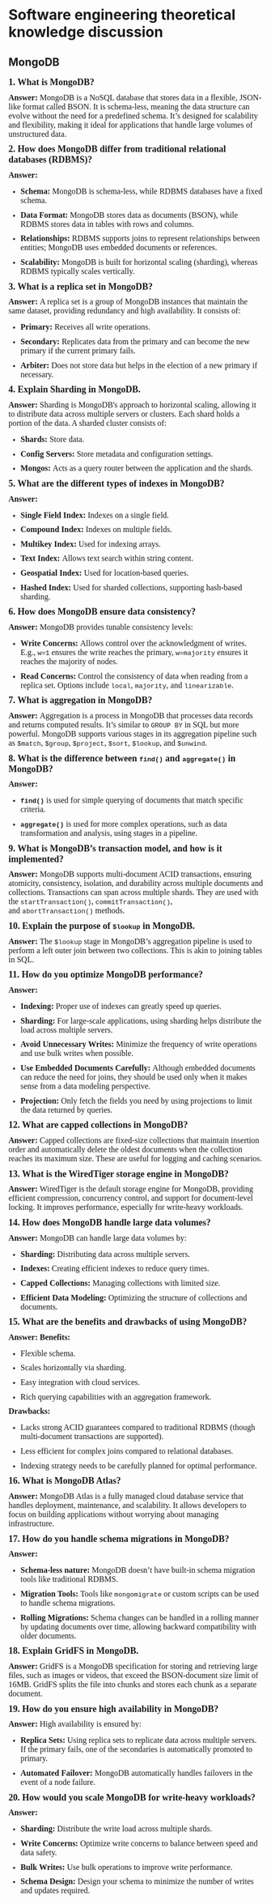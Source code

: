 # Software engineering theoretical knowledge discussion
## MongoDB

<p style='margin-top:0in;margin-right:0in;margin-bottom:8.0pt;margin-left:0in;font-size:11.0pt;font-family:"Calibri",sans-serif;line-height:normal;'><strong><span style='font-size:18px;font-family:"Times New Roman",serif;'>1. What is MongoDB?</span></strong></p>
<p style='margin-top:0in;margin-right:0in;margin-bottom:8.0pt;margin-left:0in;font-size:11.0pt;font-family:"Calibri",sans-serif;line-height:normal;'><strong><span style='font-size:16px;font-family:"Times New Roman",serif;'>Answer:</span></strong><span style='font-size:16px;font-family:"Times New Roman",serif;'>&nbsp;MongoDB is a NoSQL database that stores data in a flexible, JSON-like format called BSON. It is schema-less, meaning the data structure can evolve without the need for a predefined schema. It&rsquo;s designed for scalability and flexibility, making it ideal for applications that handle large volumes of unstructured data.</span></p>
<p style='margin-top:0in;margin-right:0in;margin-bottom:8.0pt;margin-left:0in;font-size:11.0pt;font-family:"Calibri",sans-serif;line-height:normal;'><strong><span style='font-size:18px;font-family:"Times New Roman",serif;'>2. How does MongoDB differ from traditional relational databases (RDBMS)?</span></strong></p>
<p style='margin-top:0in;margin-right:0in;margin-bottom:8.0pt;margin-left:0in;font-size:11.0pt;font-family:"Calibri",sans-serif;line-height:normal;'><strong><span style='font-size:16px;font-family:"Times New Roman",serif;'>Answer:</span></strong></p>
<ul type="disc" style="margin-bottom:0in;">
    <li style='margin-top:0in;margin-right:0in;margin-bottom:8.0pt;margin-left:0in;font-size:11.0pt;font-family:"Calibri",sans-serif;line-height:normal;'><strong><span style='font-size:16px;font-family:"Times New Roman",serif;'>Schema:</span></strong><span style='font-size:16px;font-family:"Times New Roman",serif;'>&nbsp;MongoDB is schema-less, while RDBMS databases have a fixed schema.</span></li>
    <li style='margin-top:0in;margin-right:0in;margin-bottom:8.0pt;margin-left:0in;font-size:11.0pt;font-family:"Calibri",sans-serif;line-height:normal;'><strong><span style='font-size:16px;font-family:"Times New Roman",serif;'>Data Format:</span></strong><span style='font-size:16px;font-family:"Times New Roman",serif;'>&nbsp;MongoDB stores data as documents (BSON), while RDBMS stores data in tables with rows and columns.</span></li>
    <li style='margin-top:0in;margin-right:0in;margin-bottom:8.0pt;margin-left:0in;font-size:11.0pt;font-family:"Calibri",sans-serif;line-height:normal;'><strong><span style='font-size:16px;font-family:"Times New Roman",serif;'>Relationships:</span></strong><span style='font-size:16px;font-family:"Times New Roman",serif;'>&nbsp;RDBMS supports joins to represent relationships between entities; MongoDB uses embedded documents or references.</span></li>
    <li style='margin-top:0in;margin-right:0in;margin-bottom:8.0pt;margin-left:0in;font-size:11.0pt;font-family:"Calibri",sans-serif;line-height:normal;'><strong><span style='font-size:16px;font-family:"Times New Roman",serif;'>Scalability:</span></strong><span style='font-size:16px;font-family:"Times New Roman",serif;'>&nbsp;MongoDB is built for horizontal scaling (sharding), whereas RDBMS typically scales vertically.</span></li>
</ul>
<p style='margin-top:0in;margin-right:0in;margin-bottom:8.0pt;margin-left:0in;font-size:11.0pt;font-family:"Calibri",sans-serif;line-height:normal;'><strong><span style='font-size:18px;font-family:"Times New Roman",serif;'>3. What is a replica set in MongoDB?</span></strong></p>
<p style='margin-top:0in;margin-right:0in;margin-bottom:8.0pt;margin-left:0in;font-size:11.0pt;font-family:"Calibri",sans-serif;line-height:normal;'><strong><span style='font-size:16px;font-family:"Times New Roman",serif;'>Answer:</span></strong><span style='font-size:16px;font-family:"Times New Roman",serif;'>&nbsp;A replica set is a group of MongoDB instances that maintain the same dataset, providing redundancy and high availability. It consists of:</span></p>
<ul type="disc" style="margin-bottom:0in;">
    <li style='margin-top:0in;margin-right:0in;margin-bottom:8.0pt;margin-left:0in;font-size:11.0pt;font-family:"Calibri",sans-serif;line-height:normal;'><strong><span style='font-size:16px;font-family:"Times New Roman",serif;'>Primary:</span></strong><span style='font-size:16px;font-family:"Times New Roman",serif;'>&nbsp;Receives all write operations.</span></li>
    <li style='margin-top:0in;margin-right:0in;margin-bottom:8.0pt;margin-left:0in;font-size:11.0pt;font-family:"Calibri",sans-serif;line-height:normal;'><strong><span style='font-size:16px;font-family:"Times New Roman",serif;'>Secondary:</span></strong><span style='font-size:16px;font-family:"Times New Roman",serif;'>&nbsp;Replicates data from the primary and can become the new primary if the current primary fails.</span></li>
    <li style='margin-top:0in;margin-right:0in;margin-bottom:8.0pt;margin-left:0in;font-size:11.0pt;font-family:"Calibri",sans-serif;line-height:normal;'><strong><span style='font-size:16px;font-family:"Times New Roman",serif;'>Arbiter:</span></strong><span style='font-size:16px;font-family:"Times New Roman",serif;'>&nbsp;Does not store data but helps in the election of a new primary if necessary.</span></li>
</ul>
<p style='margin-top:0in;margin-right:0in;margin-bottom:8.0pt;margin-left:0in;font-size:11.0pt;font-family:"Calibri",sans-serif;line-height:normal;'><strong><span style='font-size:18px;font-family:"Times New Roman",serif;'>4. Explain Sharding in MongoDB.</span></strong></p>
<p style='margin-top:0in;margin-right:0in;margin-bottom:8.0pt;margin-left:0in;font-size:11.0pt;font-family:"Calibri",sans-serif;line-height:normal;'><strong><span style='font-size:16px;font-family:"Times New Roman",serif;'>Answer:</span></strong><span style='font-size:16px;font-family:"Times New Roman",serif;'>&nbsp;Sharding is MongoDB&apos;s approach to horizontal scaling, allowing it to distribute data across multiple servers or clusters. Each shard holds a portion of the data. A sharded cluster consists of:</span></p>
<ul type="disc" style="margin-bottom:0in;">
    <li style='margin-top:0in;margin-right:0in;margin-bottom:8.0pt;margin-left:0in;font-size:11.0pt;font-family:"Calibri",sans-serif;line-height:normal;'><strong><span style='font-size:16px;font-family:"Times New Roman",serif;'>Shards:</span></strong><span style='font-size:16px;font-family:"Times New Roman",serif;'>&nbsp;Store data.</span></li>
    <li style='margin-top:0in;margin-right:0in;margin-bottom:8.0pt;margin-left:0in;font-size:11.0pt;font-family:"Calibri",sans-serif;line-height:normal;'><strong><span style='font-size:16px;font-family:"Times New Roman",serif;'>Config Servers:</span></strong><span style='font-size:16px;font-family:"Times New Roman",serif;'>&nbsp;Store metadata and configuration settings.</span></li>
    <li style='margin-top:0in;margin-right:0in;margin-bottom:8.0pt;margin-left:0in;font-size:11.0pt;font-family:"Calibri",sans-serif;line-height:normal;'><strong><span style='font-size:16px;font-family:"Times New Roman",serif;'>Mongos:</span></strong><span style='font-size:16px;font-family:"Times New Roman",serif;'>&nbsp;Acts as a query router between the application and the shards.</span></li>
</ul>
<p style='margin-top:0in;margin-right:0in;margin-bottom:8.0pt;margin-left:0in;font-size:11.0pt;font-family:"Calibri",sans-serif;line-height:normal;'><strong><span style='font-size:18px;font-family:"Times New Roman",serif;'>5. What are the different types of indexes in MongoDB?</span></strong></p>
<p style='margin-top:0in;margin-right:0in;margin-bottom:8.0pt;margin-left:0in;font-size:11.0pt;font-family:"Calibri",sans-serif;line-height:normal;'><strong><span style='font-size:16px;font-family:"Times New Roman",serif;'>Answer:</span></strong></p>
<ul type="disc" style="margin-bottom:0in;">
    <li style='margin-top:0in;margin-right:0in;margin-bottom:8.0pt;margin-left:0in;font-size:11.0pt;font-family:"Calibri",sans-serif;line-height:normal;'><strong><span style='font-size:16px;font-family:"Times New Roman",serif;'>Single Field Index:</span></strong><span style='font-size:16px;font-family:"Times New Roman",serif;'>&nbsp;Indexes on a single field.</span></li>
    <li style='margin-top:0in;margin-right:0in;margin-bottom:8.0pt;margin-left:0in;font-size:11.0pt;font-family:"Calibri",sans-serif;line-height:normal;'><strong><span style='font-size:16px;font-family:"Times New Roman",serif;'>Compound Index:</span></strong><span style='font-size:16px;font-family:"Times New Roman",serif;'>&nbsp;Indexes on multiple fields.</span></li>
    <li style='margin-top:0in;margin-right:0in;margin-bottom:8.0pt;margin-left:0in;font-size:11.0pt;font-family:"Calibri",sans-serif;line-height:normal;'><strong><span style='font-size:16px;font-family:"Times New Roman",serif;'>Multikey Index:</span></strong><span style='font-size:16px;font-family:"Times New Roman",serif;'>&nbsp;Used for indexing arrays.</span></li>
    <li style='margin-top:0in;margin-right:0in;margin-bottom:8.0pt;margin-left:0in;font-size:11.0pt;font-family:"Calibri",sans-serif;line-height:normal;'><strong><span style='font-size:16px;font-family:"Times New Roman",serif;'>Text Index:</span></strong><span style='font-size:16px;font-family:"Times New Roman",serif;'>&nbsp;Allows text search within string content.</span></li>
    <li style='margin-top:0in;margin-right:0in;margin-bottom:8.0pt;margin-left:0in;font-size:11.0pt;font-family:"Calibri",sans-serif;line-height:normal;'><strong><span style='font-size:16px;font-family:"Times New Roman",serif;'>Geospatial Index:</span></strong><span style='font-size:16px;font-family:"Times New Roman",serif;'>&nbsp;Used for location-based queries.</span></li>
    <li style='margin-top:0in;margin-right:0in;margin-bottom:8.0pt;margin-left:0in;font-size:11.0pt;font-family:"Calibri",sans-serif;line-height:normal;'><strong><span style='font-size:16px;font-family:"Times New Roman",serif;'>Hashed Index:</span></strong><span style='font-size:16px;font-family:"Times New Roman",serif;'>&nbsp;Used for sharded collections, supporting hash-based sharding.</span></li>
</ul>
<p style='margin-top:0in;margin-right:0in;margin-bottom:8.0pt;margin-left:0in;font-size:11.0pt;font-family:"Calibri",sans-serif;line-height:normal;'><strong><span style='font-size:18px;font-family:"Times New Roman",serif;'>6. How does MongoDB ensure data consistency?</span></strong></p>
<p style='margin-top:0in;margin-right:0in;margin-bottom:8.0pt;margin-left:0in;font-size:11.0pt;font-family:"Calibri",sans-serif;line-height:normal;'><strong><span style='font-size:16px;font-family:"Times New Roman",serif;'>Answer:</span></strong><span style='font-size:16px;font-family:"Times New Roman",serif;'>&nbsp;MongoDB provides tunable consistency levels:</span></p>
<ul type="disc" style="margin-bottom:0in;">
    <li style='margin-top:0in;margin-right:0in;margin-bottom:8.0pt;margin-left:0in;font-size:11.0pt;font-family:"Calibri",sans-serif;line-height:normal;'><strong><span style='font-size:16px;font-family:"Times New Roman",serif;'>Write Concerns:</span></strong><span style='font-size:16px;font-family:"Times New Roman",serif;'>&nbsp;Allows control over the acknowledgment of writes. E.g.,&nbsp;</span><span style='font-size:13px;font-family:"Courier New";'>w=1</span><span style='font-size:16px;font-family:     "Times New Roman",serif;'>&nbsp;ensures the write reaches the primary,&nbsp;</span><span style='font-size:13px;font-family:"Courier New";'>w=majority</span><span style='font-size:16px;font-family:"Times New Roman",serif;'>&nbsp;ensures it reaches the majority of nodes.</span></li>
    <li style='margin-top:0in;margin-right:0in;margin-bottom:8.0pt;margin-left:0in;font-size:11.0pt;font-family:"Calibri",sans-serif;line-height:normal;'><strong><span style='font-size:16px;font-family:"Times New Roman",serif;'>Read Concerns:</span></strong><span style='font-size:16px;font-family:"Times New Roman",serif;'>&nbsp;Control the consistency of data when reading from a replica set. Options include&nbsp;</span><span style='font-size:13px;font-family:"Courier New";'>local</span><span style='font-size:16px;font-family:"Times New Roman",serif;'>,&nbsp;</span><span style='font-size:13px;font-family:     "Courier New";'>majority</span><span style='font-size:16px;font-family:"Times New Roman",serif;'>, and&nbsp;</span><span style='font-size:13px;font-family:     "Courier New";'>linearizable</span><span style='font-size:16px;font-family:"Times New Roman",serif;'>.</span></li>
</ul>
<p style='margin-top:0in;margin-right:0in;margin-bottom:8.0pt;margin-left:0in;font-size:11.0pt;font-family:"Calibri",sans-serif;line-height:normal;'><strong><span style='font-size:18px;font-family:"Times New Roman",serif;'>7. What is aggregation in MongoDB?</span></strong></p>
<p style='margin-top:0in;margin-right:0in;margin-bottom:8.0pt;margin-left:0in;font-size:11.0pt;font-family:"Calibri",sans-serif;line-height:normal;'><strong><span style='font-size:16px;font-family:"Times New Roman",serif;'>Answer:</span></strong><span style='font-size:16px;font-family:"Times New Roman",serif;'>&nbsp;Aggregation is a process in MongoDB that processes data records and returns computed results. It&rsquo;s similar to&nbsp;</span><span style='font-size:13px;font-family:"Courier New";'>GROUP BY</span><span style='font-size:16px;font-family:"Times New Roman",serif;'>&nbsp;in SQL but more powerful. MongoDB supports various stages in its aggregation pipeline such as&nbsp;</span><span style='font-size:13px;font-family:"Courier New";'>$match</span><span style='font-size:16px;font-family:"Times New Roman",serif;'>,&nbsp;</span><span style='font-size:13px;font-family:"Courier New";'>$group</span><span style='font-size:16px;font-family:"Times New Roman",serif;'>,&nbsp;</span><span style='font-size:13px;font-family:"Courier New";'>$project</span><span style='font-size:16px;font-family:"Times New Roman",serif;'>,&nbsp;</span><span style='font-size:13px;font-family:"Courier New";'>$sort</span><span style='font-size:16px;font-family:"Times New Roman",serif;'>,&nbsp;</span><span style='font-size:13px;font-family:"Courier New";'>$lookup</span><span style='font-size:16px;font-family:"Times New Roman",serif;'>, and&nbsp;</span><span style='font-size:13px;font-family:"Courier New";'>$unwind</span><span style='font-size:16px;font-family:"Times New Roman",serif;'>.</span></p>
<p style='margin-top:0in;margin-right:0in;margin-bottom:8.0pt;margin-left:0in;font-size:11.0pt;font-family:"Calibri",sans-serif;line-height:normal;'><strong><span style='font-size:18px;font-family:"Times New Roman",serif;'>8. What is the difference between&nbsp;</span></strong><strong><span style='font-size:13px;font-family:"Courier New";'>find()</span></strong><strong><span style='font-size:18px;font-family:"Times New Roman",serif;'>&nbsp;and&nbsp;</span></strong><strong><span style='font-size:13px;font-family:"Courier New";'>aggregate()</span></strong><strong><span style='font-size:18px;font-family:"Times New Roman",serif;'>&nbsp;in MongoDB?</span></strong></p>
<p style='margin-top:0in;margin-right:0in;margin-bottom:8.0pt;margin-left:0in;font-size:11.0pt;font-family:"Calibri",sans-serif;line-height:normal;'><strong><span style='font-size:16px;font-family:"Times New Roman",serif;'>Answer:</span></strong></p>
<ul type="disc" style="margin-bottom:0in;">
    <li style='margin-top:0in;margin-right:0in;margin-bottom:8.0pt;margin-left:0in;font-size:11.0pt;font-family:"Calibri",sans-serif;line-height:normal;'><strong><span style='font-size:13px;font-family:"Courier New";'>find()</span></strong><span style='font-size:16px;font-family:"Times New Roman",serif;'>&nbsp;is used for simple querying of documents that match specific criteria.</span></li>
    <li style='margin-top:0in;margin-right:0in;margin-bottom:8.0pt;margin-left:0in;font-size:11.0pt;font-family:"Calibri",sans-serif;line-height:normal;'><strong><span style='font-size:13px;font-family:"Courier New";'>aggregate()</span></strong><span style='font-size:16px;font-family:"Times New Roman",serif;'>&nbsp;is used for more complex operations, such as data transformation and analysis, using stages in a pipeline.</span></li>
</ul>
<p style='margin-top:0in;margin-right:0in;margin-bottom:8.0pt;margin-left:0in;font-size:11.0pt;font-family:"Calibri",sans-serif;line-height:normal;'><strong><span style='font-size:18px;font-family:"Times New Roman",serif;'>9. What is MongoDB&rsquo;s transaction model, and how is it implemented?</span></strong></p>
<p style='margin-top:0in;margin-right:0in;margin-bottom:8.0pt;margin-left:0in;font-size:11.0pt;font-family:"Calibri",sans-serif;line-height:normal;'><strong><span style='font-size:16px;font-family:"Times New Roman",serif;'>Answer:</span></strong><span style='font-size:16px;font-family:"Times New Roman",serif;'>&nbsp;MongoDB supports multi-document ACID transactions, ensuring atomicity, consistency, isolation, and durability across multiple documents and collections. Transactions can span across multiple shards. They are used with the&nbsp;</span><span style='font-size:13px;font-family:"Courier New";'>startTransaction()</span><span style='font-size:16px;font-family:"Times New Roman",serif;'>,&nbsp;</span><span style='font-size:13px;font-family:"Courier New";'>commitTransaction()</span><span style='font-size:16px;font-family:"Times New Roman",serif;'>, and&nbsp;</span><span style='font-size:13px;font-family:"Courier New";'>abortTransaction()</span><span style='font-size:16px;font-family:"Times New Roman",serif;'>&nbsp;methods.</span></p>
<p style='margin-top:0in;margin-right:0in;margin-bottom:8.0pt;margin-left:0in;font-size:11.0pt;font-family:"Calibri",sans-serif;line-height:normal;'><strong><span style='font-size:18px;font-family:"Times New Roman",serif;'>10. Explain the purpose of&nbsp;</span></strong><strong><span style='font-size:13px;font-family:"Courier New";'>$lookup</span></strong><strong><span style='font-size:18px;font-family:"Times New Roman",serif;'>&nbsp;in MongoDB.</span></strong></p>
<p style='margin-top:0in;margin-right:0in;margin-bottom:8.0pt;margin-left:0in;font-size:11.0pt;font-family:"Calibri",sans-serif;line-height:normal;'><strong><span style='font-size:16px;font-family:"Times New Roman",serif;'>Answer:</span></strong><span style='font-size:16px;font-family:"Times New Roman",serif;'>&nbsp;The&nbsp;</span><span style='font-size:13px;font-family:"Courier New";'>$lookup</span><span style='font-size:16px;font-family:"Times New Roman",serif;'>&nbsp;stage in MongoDB&rsquo;s aggregation pipeline is used to perform a left outer join between two collections. This is akin to joining tables in SQL.</span></p>
<p style='margin-top:0in;margin-right:0in;margin-bottom:8.0pt;margin-left:0in;font-size:11.0pt;font-family:"Calibri",sans-serif;line-height:normal;'><strong><span style='font-size:18px;font-family:"Times New Roman",serif;'>11. How do you optimize MongoDB performance?</span></strong></p>
<p style='margin-top:0in;margin-right:0in;margin-bottom:8.0pt;margin-left:0in;font-size:11.0pt;font-family:"Calibri",sans-serif;line-height:normal;'><strong><span style='font-size:16px;font-family:"Times New Roman",serif;'>Answer:</span></strong></p>
<ul type="disc" style="margin-bottom:0in;">
    <li style='margin-top:0in;margin-right:0in;margin-bottom:8.0pt;margin-left:0in;font-size:11.0pt;font-family:"Calibri",sans-serif;line-height:normal;'><strong><span style='font-size:16px;font-family:"Times New Roman",serif;'>Indexing:</span></strong><span style='font-size:16px;font-family:"Times New Roman",serif;'>&nbsp;Proper use of indexes can greatly speed up queries.</span></li>
    <li style='margin-top:0in;margin-right:0in;margin-bottom:8.0pt;margin-left:0in;font-size:11.0pt;font-family:"Calibri",sans-serif;line-height:normal;'><strong><span style='font-size:16px;font-family:"Times New Roman",serif;'>Sharding:</span></strong><span style='font-size:16px;font-family:"Times New Roman",serif;'>&nbsp;For large-scale applications, using sharding helps distribute the load across multiple servers.</span></li>
    <li style='margin-top:0in;margin-right:0in;margin-bottom:8.0pt;margin-left:0in;font-size:11.0pt;font-family:"Calibri",sans-serif;line-height:normal;'><strong><span style='font-size:16px;font-family:"Times New Roman",serif;'>Avoid Unnecessary Writes:</span></strong><span style='font-size:16px;font-family:"Times New Roman",serif;'>&nbsp;Minimize the frequency of write operations and use bulk writes when possible.</span></li>
    <li style='margin-top:0in;margin-right:0in;margin-bottom:8.0pt;margin-left:0in;font-size:11.0pt;font-family:"Calibri",sans-serif;line-height:normal;'><strong><span style='font-size:16px;font-family:"Times New Roman",serif;'>Use Embedded Documents Carefully:</span></strong><span style='font-size:16px;font-family:"Times New Roman",serif;'>&nbsp;Although embedded documents can reduce the need for joins, they should be used only when it makes sense from a data modeling perspective.</span></li>
    <li style='margin-top:0in;margin-right:0in;margin-bottom:8.0pt;margin-left:0in;font-size:11.0pt;font-family:"Calibri",sans-serif;line-height:normal;'><strong><span style='font-size:16px;font-family:"Times New Roman",serif;'>Projection:</span></strong><span style='font-size:16px;font-family:"Times New Roman",serif;'>&nbsp;Only fetch the fields you need by using projections to limit the data returned by queries.</span></li>
</ul>
<p style='margin-top:0in;margin-right:0in;margin-bottom:8.0pt;margin-left:0in;font-size:11.0pt;font-family:"Calibri",sans-serif;line-height:normal;'><strong><span style='font-size:18px;font-family:"Times New Roman",serif;'>12. What are capped collections in MongoDB?</span></strong></p>
<p style='margin-top:0in;margin-right:0in;margin-bottom:8.0pt;margin-left:0in;font-size:11.0pt;font-family:"Calibri",sans-serif;line-height:normal;'><strong><span style='font-size:16px;font-family:"Times New Roman",serif;'>Answer:</span></strong><span style='font-size:16px;font-family:"Times New Roman",serif;'>&nbsp;Capped collections are fixed-size collections that maintain insertion order and automatically delete the oldest documents when the collection reaches its maximum size. These are useful for logging and caching scenarios.</span></p>
<p style='margin-top:0in;margin-right:0in;margin-bottom:8.0pt;margin-left:0in;font-size:11.0pt;font-family:"Calibri",sans-serif;line-height:normal;'><strong><span style='font-size:18px;font-family:"Times New Roman",serif;'>13. What is the WiredTiger storage engine in MongoDB?</span></strong></p>
<p style='margin-top:0in;margin-right:0in;margin-bottom:8.0pt;margin-left:0in;font-size:11.0pt;font-family:"Calibri",sans-serif;line-height:normal;'><strong><span style='font-size:16px;font-family:"Times New Roman",serif;'>Answer:</span></strong><span style='font-size:16px;font-family:"Times New Roman",serif;'>&nbsp;WiredTiger is the default storage engine for MongoDB, providing efficient compression, concurrency control, and support for document-level locking. It improves performance, especially for write-heavy workloads.</span></p>
<p style='margin-top:0in;margin-right:0in;margin-bottom:8.0pt;margin-left:0in;font-size:11.0pt;font-family:"Calibri",sans-serif;line-height:normal;'><strong><span style='font-size:18px;font-family:"Times New Roman",serif;'>14. How does MongoDB handle large data volumes?</span></strong></p>
<p style='margin-top:0in;margin-right:0in;margin-bottom:8.0pt;margin-left:0in;font-size:11.0pt;font-family:"Calibri",sans-serif;line-height:normal;'><strong><span style='font-size:16px;font-family:"Times New Roman",serif;'>Answer:</span></strong><span style='font-size:16px;font-family:"Times New Roman",serif;'>&nbsp;MongoDB can handle large data volumes by:</span></p>
<ul type="disc" style="margin-bottom:0in;">
    <li style='margin-top:0in;margin-right:0in;margin-bottom:8.0pt;margin-left:0in;font-size:11.0pt;font-family:"Calibri",sans-serif;line-height:normal;'><strong><span style='font-size:16px;font-family:"Times New Roman",serif;'>Sharding:</span></strong><span style='font-size:16px;font-family:"Times New Roman",serif;'>&nbsp;Distributing data across multiple servers.</span></li>
    <li style='margin-top:0in;margin-right:0in;margin-bottom:8.0pt;margin-left:0in;font-size:11.0pt;font-family:"Calibri",sans-serif;line-height:normal;'><strong><span style='font-size:16px;font-family:"Times New Roman",serif;'>Indexes:</span></strong><span style='font-size:16px;font-family:"Times New Roman",serif;'>&nbsp;Creating efficient indexes to reduce query times.</span></li>
    <li style='margin-top:0in;margin-right:0in;margin-bottom:8.0pt;margin-left:0in;font-size:11.0pt;font-family:"Calibri",sans-serif;line-height:normal;'><strong><span style='font-size:16px;font-family:"Times New Roman",serif;'>Capped Collections:</span></strong><span style='font-size:16px;font-family:"Times New Roman",serif;'>&nbsp;Managing collections with limited size.</span></li>
    <li style='margin-top:0in;margin-right:0in;margin-bottom:8.0pt;margin-left:0in;font-size:11.0pt;font-family:"Calibri",sans-serif;line-height:normal;'><strong><span style='font-size:16px;font-family:"Times New Roman",serif;'>Efficient Data Modeling:</span></strong><span style='font-size:16px;font-family:"Times New Roman",serif;'>&nbsp;Optimizing the structure of collections and documents.</span></li>
</ul>
<p style='margin-top:0in;margin-right:0in;margin-bottom:8.0pt;margin-left:0in;font-size:11.0pt;font-family:"Calibri",sans-serif;line-height:normal;'><strong><span style='font-size:18px;font-family:"Times New Roman",serif;'>15. What are the benefits and drawbacks of using MongoDB?</span></strong></p>
<p style='margin-top:0in;margin-right:0in;margin-bottom:8.0pt;margin-left:0in;font-size:11.0pt;font-family:"Calibri",sans-serif;line-height:normal;'><strong><span style='font-size:16px;font-family:"Times New Roman",serif;'>Answer:</span></strong><span style='font-size:16px;font-family:"Times New Roman",serif;'>&nbsp;<strong>Benefits:</strong></span></p>
<ul type="disc" style="margin-bottom:0in;">
    <li style='margin-top:0in;margin-right:0in;margin-bottom:8.0pt;margin-left:0in;font-size:11.0pt;font-family:"Calibri",sans-serif;line-height:normal;'><span style='font-size:16px;font-family:"Times New Roman",serif;'>Flexible schema.</span></li>
    <li style='margin-top:0in;margin-right:0in;margin-bottom:8.0pt;margin-left:0in;font-size:11.0pt;font-family:"Calibri",sans-serif;line-height:normal;'><span style='font-size:16px;font-family:"Times New Roman",serif;'>Scales horizontally via sharding.</span></li>
    <li style='margin-top:0in;margin-right:0in;margin-bottom:8.0pt;margin-left:0in;font-size:11.0pt;font-family:"Calibri",sans-serif;line-height:normal;'><span style='font-size:16px;font-family:"Times New Roman",serif;'>Easy integration with cloud services.</span></li>
    <li style='margin-top:0in;margin-right:0in;margin-bottom:8.0pt;margin-left:0in;font-size:11.0pt;font-family:"Calibri",sans-serif;line-height:normal;'><span style='font-size:16px;font-family:"Times New Roman",serif;'>Rich querying capabilities with an aggregation framework.</span></li>
</ul>
<p style='margin-top:0in;margin-right:0in;margin-bottom:8.0pt;margin-left:0in;font-size:11.0pt;font-family:"Calibri",sans-serif;line-height:normal;'><strong><span style='font-size:16px;font-family:"Times New Roman",serif;'>Drawbacks:</span></strong></p>
<ul type="disc" style="margin-bottom:0in;">
    <li style='margin-top:0in;margin-right:0in;margin-bottom:8.0pt;margin-left:0in;font-size:11.0pt;font-family:"Calibri",sans-serif;line-height:normal;'><span style='font-size:16px;font-family:"Times New Roman",serif;'>Lacks strong ACID guarantees compared to traditional RDBMS (though multi-document transactions are supported).</span></li>
    <li style='margin-top:0in;margin-right:0in;margin-bottom:8.0pt;margin-left:0in;font-size:11.0pt;font-family:"Calibri",sans-serif;line-height:normal;'><span style='font-size:16px;font-family:"Times New Roman",serif;'>Less efficient for complex joins compared to relational databases.</span></li>
    <li style='margin-top:0in;margin-right:0in;margin-bottom:8.0pt;margin-left:0in;font-size:11.0pt;font-family:"Calibri",sans-serif;line-height:normal;'><span style='font-size:16px;font-family:"Times New Roman",serif;'>Indexing strategy needs to be carefully planned for optimal performance.</span></li>
</ul>
<p style='margin-top:0in;margin-right:0in;margin-bottom:8.0pt;margin-left:0in;font-size:11.0pt;font-family:"Calibri",sans-serif;line-height:normal;'><strong><span style='font-size:18px;font-family:"Times New Roman",serif;'>16. What is MongoDB Atlas?</span></strong></p>
<p style='margin-top:0in;margin-right:0in;margin-bottom:8.0pt;margin-left:0in;font-size:11.0pt;font-family:"Calibri",sans-serif;line-height:normal;'><strong><span style='font-size:16px;font-family:"Times New Roman",serif;'>Answer:</span></strong><span style='font-size:16px;font-family:"Times New Roman",serif;'>&nbsp;MongoDB Atlas is a fully managed cloud database service that handles deployment, maintenance, and scalability. It allows developers to focus on building applications without worrying about managing infrastructure.</span></p>
<p style='margin-top:0in;margin-right:0in;margin-bottom:8.0pt;margin-left:0in;font-size:11.0pt;font-family:"Calibri",sans-serif;line-height:normal;'><strong><span style='font-size:18px;font-family:"Times New Roman",serif;'>17. How do you handle schema migrations in MongoDB?</span></strong></p>
<p style='margin-top:0in;margin-right:0in;margin-bottom:8.0pt;margin-left:0in;font-size:11.0pt;font-family:"Calibri",sans-serif;line-height:normal;'><strong><span style='font-size:16px;font-family:"Times New Roman",serif;'>Answer:</span></strong></p>
<ul type="disc" style="margin-bottom:0in;">
    <li style='margin-top:0in;margin-right:0in;margin-bottom:8.0pt;margin-left:0in;font-size:11.0pt;font-family:"Calibri",sans-serif;line-height:normal;'><strong><span style='font-size:16px;font-family:"Times New Roman",serif;'>Schema-less nature:</span></strong><span style='font-size:16px;font-family:"Times New Roman",serif;'>&nbsp;MongoDB doesn&rsquo;t have built-in schema migration tools like traditional RDBMS.</span></li>
    <li style='margin-top:0in;margin-right:0in;margin-bottom:8.0pt;margin-left:0in;font-size:11.0pt;font-family:"Calibri",sans-serif;line-height:normal;'><strong><span style='font-size:16px;font-family:"Times New Roman",serif;'>Migration Tools:</span></strong><span style='font-size:16px;font-family:"Times New Roman",serif;'>&nbsp;Tools like&nbsp;</span><span style='font-size:13px;font-family:"Courier New";'>mongomigrate</span><span style='font-size:16px;font-family:"Times New Roman",serif;'>&nbsp;or custom scripts can be used to handle schema migrations.</span></li>
    <li style='margin-top:0in;margin-right:0in;margin-bottom:8.0pt;margin-left:0in;font-size:11.0pt;font-family:"Calibri",sans-serif;line-height:normal;'><strong><span style='font-size:16px;font-family:"Times New Roman",serif;'>Rolling Migrations:</span></strong><span style='font-size:16px;font-family:"Times New Roman",serif;'>&nbsp;Schema changes can be handled in a rolling manner by updating documents over time, allowing backward compatibility with older documents.</span></li>
</ul>
<p style='margin-top:0in;margin-right:0in;margin-bottom:8.0pt;margin-left:0in;font-size:11.0pt;font-family:"Calibri",sans-serif;line-height:normal;'><strong><span style='font-size:18px;font-family:"Times New Roman",serif;'>18. Explain GridFS in MongoDB.</span></strong></p>
<p style='margin-top:0in;margin-right:0in;margin-bottom:8.0pt;margin-left:0in;font-size:11.0pt;font-family:"Calibri",sans-serif;line-height:normal;'><strong><span style='font-size:16px;font-family:"Times New Roman",serif;'>Answer:</span></strong><span style='font-size:16px;font-family:"Times New Roman",serif;'>&nbsp;GridFS is a MongoDB specification for storing and retrieving large files, such as images or videos, that exceed the BSON-document size limit of 16MB. GridFS splits the file into chunks and stores each chunk as a separate document.</span></p>
<p style='margin-top:0in;margin-right:0in;margin-bottom:8.0pt;margin-left:0in;font-size:11.0pt;font-family:"Calibri",sans-serif;line-height:normal;'><strong><span style='font-size:18px;font-family:"Times New Roman",serif;'>19. How do you ensure high availability in MongoDB?</span></strong></p>
<p style='margin-top:0in;margin-right:0in;margin-bottom:8.0pt;margin-left:0in;font-size:11.0pt;font-family:"Calibri",sans-serif;line-height:normal;'><strong><span style='font-size:16px;font-family:"Times New Roman",serif;'>Answer:</span></strong><span style='font-size:16px;font-family:"Times New Roman",serif;'>&nbsp;High availability is ensured by:</span></p>
<ul type="disc" style="margin-bottom:0in;">
    <li style='margin-top:0in;margin-right:0in;margin-bottom:8.0pt;margin-left:0in;font-size:11.0pt;font-family:"Calibri",sans-serif;line-height:normal;'><strong><span style='font-size:16px;font-family:"Times New Roman",serif;'>Replica Sets:</span></strong><span style='font-size:16px;font-family:"Times New Roman",serif;'>&nbsp;Using replica sets to replicate data across multiple servers. If the primary fails, one of the secondaries is automatically promoted to primary.</span></li>
    <li style='margin-top:0in;margin-right:0in;margin-bottom:8.0pt;margin-left:0in;font-size:11.0pt;font-family:"Calibri",sans-serif;line-height:normal;'><strong><span style='font-size:16px;font-family:"Times New Roman",serif;'>Automated Failover:</span></strong><span style='font-size:16px;font-family:"Times New Roman",serif;'>&nbsp;MongoDB automatically handles failovers in the event of a node failure.</span></li>
</ul>
<p style='margin-top:0in;margin-right:0in;margin-bottom:8.0pt;margin-left:0in;font-size:11.0pt;font-family:"Calibri",sans-serif;line-height:normal;'><strong><span style='font-size:18px;font-family:"Times New Roman",serif;'>20. How would you scale MongoDB for write-heavy workloads?</span></strong></p>
<p style='margin-top:0in;margin-right:0in;margin-bottom:8.0pt;margin-left:0in;font-size:11.0pt;font-family:"Calibri",sans-serif;line-height:normal;'><strong><span style='font-size:16px;font-family:"Times New Roman",serif;'>Answer:</span></strong></p>
<ul type="disc" style="margin-bottom:0in;">
    <li style='margin-top:0in;margin-right:0in;margin-bottom:8.0pt;margin-left:0in;font-size:11.0pt;font-family:"Calibri",sans-serif;line-height:normal;'><strong><span style='font-size:16px;font-family:"Times New Roman",serif;'>Sharding:</span></strong><span style='font-size:16px;font-family:"Times New Roman",serif;'>&nbsp;Distribute the write load across multiple shards.</span></li>
    <li style='margin-top:0in;margin-right:0in;margin-bottom:8.0pt;margin-left:0in;font-size:11.0pt;font-family:"Calibri",sans-serif;line-height:normal;'><strong><span style='font-size:16px;font-family:"Times New Roman",serif;'>Write Concerns:</span></strong><span style='font-size:16px;font-family:"Times New Roman",serif;'>&nbsp;Optimize write concerns to balance between speed and data safety.</span></li>
    <li style='margin-top:0in;margin-right:0in;margin-bottom:8.0pt;margin-left:0in;font-size:11.0pt;font-family:"Calibri",sans-serif;line-height:normal;'><strong><span style='font-size:16px;font-family:"Times New Roman",serif;'>Bulk Writes:</span></strong><span style='font-size:16px;font-family:"Times New Roman",serif;'>&nbsp;Use bulk operations to improve write performance.</span></li>
    <li style='margin-top:0in;margin-right:0in;margin-bottom:8.0pt;margin-left:0in;font-size:11.0pt;font-family:"Calibri",sans-serif;line-height:normal;'><strong><span style='font-size:16px;font-family:"Times New Roman",serif;'>Schema Design:</span></strong><span style='font-size:16px;font-family:"Times New Roman",serif;'>&nbsp;Design your schema to minimize the number of writes and updates required.</span></li>
</ul>
<p style='margin-top:0in;margin-right:0in;margin-bottom:8.0pt;margin-left:0in;font-size:11.0pt;font-family:"Calibri",sans-serif;'>&nbsp;</p>


